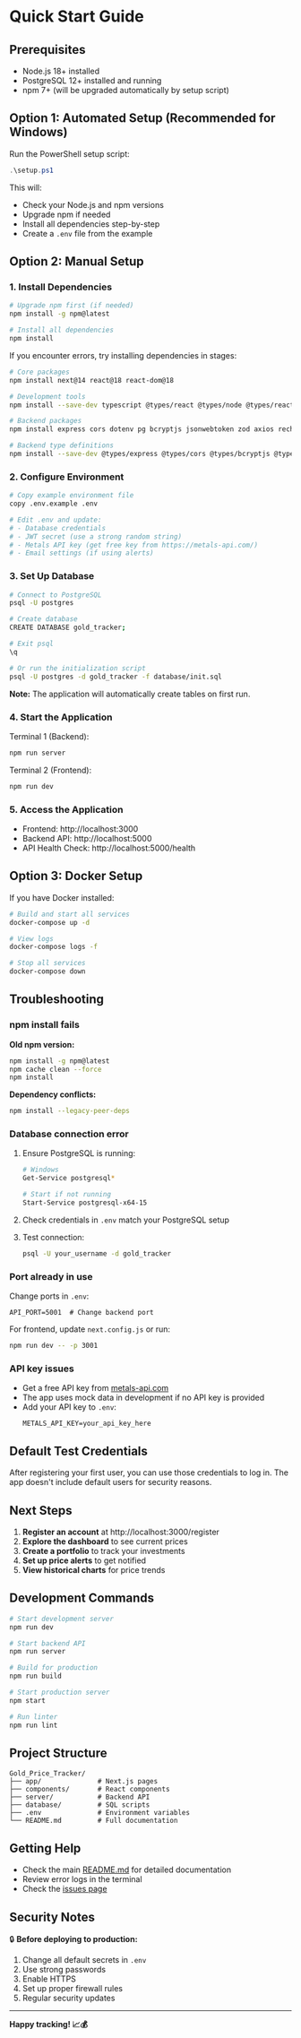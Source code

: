 # Quick Start Guide

## Prerequisites
- Node.js 18+ installed
- PostgreSQL 12+ installed and running
- npm 7+ (will be upgraded automatically by setup script)

## Option 1: Automated Setup (Recommended for Windows)

Run the PowerShell setup script:

```powershell
.\setup.ps1
```

This will:
- Check your Node.js and npm versions
- Upgrade npm if needed
- Install all dependencies step-by-step
- Create a `.env` file from the example

## Option 2: Manual Setup

### 1. Install Dependencies

```bash
# Upgrade npm first (if needed)
npm install -g npm@latest

# Install all dependencies
npm install
```

If you encounter errors, try installing dependencies in stages:

```bash
# Core packages
npm install next@14 react@18 react-dom@18

# Development tools
npm install --save-dev typescript @types/react @types/node @types/react-dom tailwindcss postcss autoprefixer eslint eslint-config-next

# Backend packages
npm install express cors dotenv pg bcryptjs jsonwebtoken zod axios recharts date-fns nodemailer node-cron

# Backend type definitions
npm install --save-dev @types/express @types/cors @types/bcryptjs @types/jsonwebtoken @types/nodemailer @types/node-cron
```

### 2. Configure Environment

```bash
# Copy example environment file
copy .env.example .env

# Edit .env and update:
# - Database credentials
# - JWT secret (use a strong random string)
# - Metals API key (get free key from https://metals-api.com/)
# - Email settings (if using alerts)
```

### 3. Set Up Database

```bash
# Connect to PostgreSQL
psql -U postgres

# Create database
CREATE DATABASE gold_tracker;

# Exit psql
\q

# Or run the initialization script
psql -U postgres -d gold_tracker -f database/init.sql
```

**Note:** The application will automatically create tables on first run.

### 4. Start the Application

Terminal 1 (Backend):
```bash
npm run server
```

Terminal 2 (Frontend):
```bash
npm run dev
```

### 5. Access the Application

- Frontend: http://localhost:3000
- Backend API: http://localhost:5000
- API Health Check: http://localhost:5000/health

## Option 3: Docker Setup

If you have Docker installed:

```bash
# Build and start all services
docker-compose up -d

# View logs
docker-compose logs -f

# Stop all services
docker-compose down
```

## Troubleshooting

### npm install fails

**Old npm version:**
```bash
npm install -g npm@latest
npm cache clean --force
npm install
```

**Dependency conflicts:**
```bash
npm install --legacy-peer-deps
```

### Database connection error

1. Ensure PostgreSQL is running:
   ```bash
   # Windows
   Get-Service postgresql*
   
   # Start if not running
   Start-Service postgresql-x64-15
   ```

2. Check credentials in `.env` match your PostgreSQL setup

3. Test connection:
   ```bash
   psql -U your_username -d gold_tracker
   ```

### Port already in use

Change ports in `.env`:
```env
API_PORT=5001  # Change backend port
```

For frontend, update `next.config.js` or run:
```bash
npm run dev -- -p 3001
```

### API key issues

- Get a free API key from [metals-api.com](https://metals-api.com/)
- The app uses mock data in development if no API key is provided
- Add your API key to `.env`:
  ```env
  METALS_API_KEY=your_api_key_here
  ```

## Default Test Credentials

After registering your first user, you can use those credentials to log in. The app doesn't include default users for security reasons.

## Next Steps

1. **Register an account** at http://localhost:3000/register
2. **Explore the dashboard** to see current prices
3. **Create a portfolio** to track your investments
4. **Set up price alerts** to get notified
5. **View historical charts** for price trends

## Development Commands

```bash
# Start development server
npm run dev

# Start backend API
npm run server

# Build for production
npm run build

# Start production server
npm start

# Run linter
npm run lint
```

## Project Structure

```
Gold_Price_Tracker/
├── app/              # Next.js pages
├── components/       # React components
├── server/           # Backend API
├── database/         # SQL scripts
├── .env              # Environment variables
└── README.md         # Full documentation
```

## Getting Help

- Check the main [README.md](README.md) for detailed documentation
- Review error logs in the terminal
- Check the [issues page](https://github.com/yourusername/gold-price-tracker/issues)

## Security Notes

🔒 **Before deploying to production:**

1. Change all default secrets in `.env`
2. Use strong passwords
3. Enable HTTPS
4. Set up proper firewall rules
5. Regular security updates

---

**Happy tracking! 📈💰**
